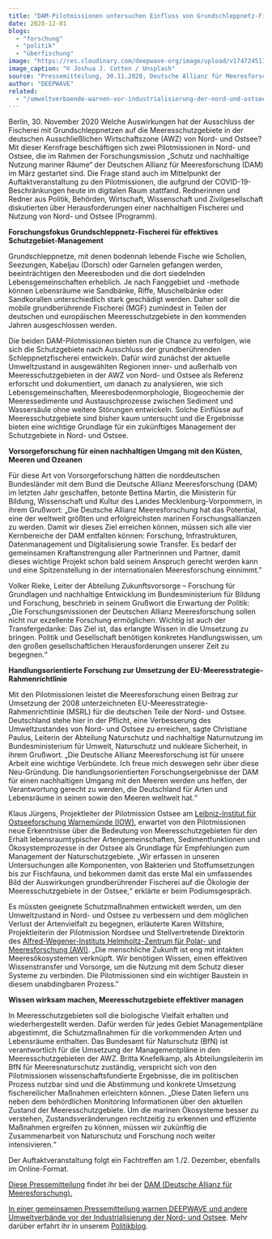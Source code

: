 ```yaml
---
title: "DAM-Pilotmissionen untersuchen Einfluss von Grundschleppnetz-Fischerei auf Meeresschutzgebiete in Nord- und Ostsee"
date: 2020-12-01
blogs: 
  - "forschung"
  - "politik"
  - "überfischung"
image: "https://res.cloudinary.com/deepwave-org/image/upload/v1747245117/deepwave.org/joshua-j-cotten-b5RSev8qwU-unsplash-scaled.jpg"
image_caption: "© Joshua J. Cotten / Unsplash"
source: "Pressemitteilung, 30.11.2020, Deutsche Allianz für Meeresforschung"
author: "DEEPWAVE"
related: 
  - "/umweltverbaende-warnen-vor-industrialisierung-der-nord-und-ostsee/"
---
```


Berlin, 30. November 2020 Welche Auswirkungen hat der Ausschluss der Fischerei mit Grundschleppnetzen auf die Meeresschutzgebiete in der deutschen Ausschließlichen Wirtschaftszone (AWZ) von Nord- und Ostsee? Mit dieser Kernfrage beschäftigen sich zwei Pilotmissionen in Nord- und Ostsee, die im Rahmen der Forschungsmission „Schutz und nachhaltige Nutzung mariner Räume“ der Deutschen Allianz für Meeresforschung (DAM) im März gestartet sind. Die Frage stand auch im Mittelpunkt der Auftaktveranstaltung zu den Pilotmissionen, die aufgrund der COVID-19-Beschränkungen heute im digitalen Raum stattfand. Rednerinnen und Redner aus Politik, Behörden, Wirtschaft, Wissenschaft und Zivilgesellschaft diskutierten über Herausforderungen einer nachhaltigen Fischerei und Nutzung von Nord- und Ostsee (Programm).

**Forschungsfokus Grundschleppnetz-Fischerei für effektives Schutzgebiet-Management**

Grundschleppnetze, mit denen bodennah lebende Fische wie Schollen, Seezungen, Kabeljau (Dorsch) oder Garnelen gefangen werden, beeinträchtigen den Meeresboden und die dort siedelnden Lebensgemeinschaften erheblich. Je nach Fanggebiet und -methode können Lebensräume wie Sandbänke, Riffe, Muschelbänke oder Sandkorallen unterschiedlich stark geschädigt werden. Daher soll die mobile grundberührende Fischerei (MGF) zumindest in Teilen der deutschen und europäischen Meeresschutzgebiete in den kommenden Jahren ausgeschlossen werden.

Die beiden DAM-Pilotmissionen bieten nun die Chance zu verfolgen, wie sich die Schutzgebiete nach Ausschluss der grundberührenden Schleppnetzfischerei entwickeln. Dafür wird zunächst der aktuelle Umweltzustand in ausgewählten Regionen inner- und außerhalb von Meeresschutzgebieten in der AWZ von Nord- und Ostsee als Referenz erforscht und dokumentiert, um danach zu analysieren, wie sich Lebensgemeinschaften, Meeresbodenmorphologie, Biogeochemie der Meeressedimente und Austauschprozesse zwischen Sediment und Wassersäule ohne weitere Störungen entwickeln. Solche Einflüsse auf Meeresschutzgebiete sind bisher kaum untersucht und die Ergebnisse bieten eine wichtige Grundlage für ein zukünftiges Management der Schutzgebiete in Nord- und Ostsee.

**Vorsorgeforschung für einen nachhaltigen Umgang mit den Küsten, Meeren und Ozeanen**

Für diese Art von Vorsorgeforschung hätten die norddeutschen Bundesländer mit dem Bund die Deutsche Allianz Meeresforschung (DAM) im letzten Jahr geschaffen, betonte Bettina Martin, die Ministerin für Bildung, Wissenschaft und Kultur des Landes Mecklenburg-Vorpommern, in ihrem Grußwort: „Die Deutsche Allianz Meeresforschung hat das Potential, eine der weltweit größten und erfolgreichsten marinen Forschungsallianzen zu werden. Damit wir dieses Ziel erreichen können, müssen sich alle vier Kernbereiche der DAM entfalten können: Forschung, Infrastrukturen, Datenmanagement und Digitalisierung sowie Transfer. Es bedarf der gemeinsamen Kraftanstrengung aller Partnerinnen und Partner, damit dieses wichtige Projekt schon bald seinem Anspruch gerecht werden kann und eine Spitzenstellung in der internationalen Meeresforschung einnimmt.”

Volker Rieke, Leiter der Abteilung Zukunftsvorsorge – Forschung für Grundlagen und nachhaltige Entwicklung im Bundesministerium für Bildung und Forschung, beschrieb in seinem Grußwort die Erwartung der Politik: „Die Forschungsmissionen der Deutschen Allianz Meeresforschung sollen nicht nur exzellente Forschung ermöglichen. Wichtig ist auch der Transfergedanke: Das Ziel ist, das erlangte Wissen in die Umsetzung zu bringen. Politik und Gesellschaft benötigen konkretes Handlungswissen, um den großen gesellschaftlichen Herausforderungen unserer Zeit zu begegnen.“ 

**Handlungsorientierte Forschung zur Umsetzung der EU-Meeresstrategie-Rahmenrichtlinie**

Mit den Pilotmissionen leistet die Meeresforschung einen Beitrag zur Umsetzung der 2008 unterzeichneten EU-Meeresstrategie-Rahmenrichtlinie (MSRL) für die deutschen Teile der Nord- und Ostsee. Deutschland stehe hier in der Pflicht, eine Verbesserung des Umweltzustandes von Nord- und Ostsee zu erreichen, sagte Christiane Paulus, Leiterin der Abteilung Naturschutz und nachhaltige Naturnutzung im Bundesministerium für Umwelt, Naturschutz und nukleare Sicherheit, in ihrem Grußwort. „Die Deutsche Allianz Meeresforschung ist für unsere Arbeit eine wichtige Verbündete. Ich freue mich deswegen sehr über diese Neu-Gründung. Die handlungsorientierten Forschungsergebnisse der DAM für einen nachhaltigen Umgang mit den Meeren werden uns helfen, der Verantwortung gerecht zu werden, die Deutschland für Arten und Lebensräume in seinen sowie den Meeren weltweit hat.“

Klaus Jürgens, Projektleiter der Pilotmission Ostsee am [Leibniz-Institut für Ostseeforschung Warnemünde (IOW)](http://www.io-warnemuende.de/), erwartet von den Pilotmissionen neue Erkenntnisse über die Bedeutung von Meeresschutzgebieten für den Erhalt lebensraumtypischer Artengemeinschaften, Sedimentfunktionen und Ökosystemprozesse in der Ostsee als Grundlage für Empfehlungen zum Management der Naturschutzgebiete. „Wir erfassen in unseren Untersuchungen alle Komponenten, von Bakterien und Stoffumsetzungen bis zur Fischfauna, und bekommen damit das erste Mal ein umfassendes Bild der Auswirkungen grundberührender Fischerei auf die Ökologie der Meeresschutzgebiete in der Ostsee,“ erklärte er beim Podiumsgespräch.

Es müssten geeignete Schutzmaßnahmen entwickelt werden, um den Umweltzustand in Nord- und Ostsee zu verbessern und dem möglichen Verlust der Artenvielfalt zu begegnen, erläuterte Karen Wiltshire, Projektleiterin der Pilotmission Nordsee und Stellvertretende Direktorin des [Alfred-Wegener-Instituts Helmholtz-Zentrum für Polar- und Meeresforschung (AWI)](https://www.awi.de/). „Die menschliche Zukunft ist eng mit intakten Meeresökosystemen verknüpft. Wir benötigen Wissen, einen effektiven Wissenstransfer und Vorsorge, um die Nutzung mit dem Schutz dieser Systeme zu verbinden. Die Pilotmissionen sind ein wichtiger Baustein in diesem unabdingbaren Prozess.”

**Wissen wirksam machen, Meeresschutzgebiete effektiver managen**

In Meeresschutzgebieten soll die biologische Vielfalt erhalten und wiederhergestellt werden. Dafür werden für jedes Gebiet Managementpläne abgestimmt, die Schutzmaßnahmen für die vorkommenden Arten und Lebensräume enthalten. Das Bundesamt für Naturschutz (BfN) ist verantwortlich für die Umsetzung der Managementpläne in den Meeresschutzgebieten der AWZ. Britta Knefelkamp, als Abteilungsleiterin im BfN für Meeresnaturschutz zuständig, verspricht sich von den Pilotmissionen wissenschaftsfundierte Ergebnisse, die im politischen Prozess nutzbar sind und die Abstimmung und konkrete Umsetzung fischereilicher Maßnahmen erleichtern können. „Diese Daten liefern uns neben dem behördlichen Monitoring Informationen über den aktuellen Zustand der Meeresschutzgebiete. Um die marinen Ökosysteme besser zu verstehen, Zustandsveränderungen rechtzeitig zu erkennen und effiziente Maßnahmen ergreifen zu können, müssen wir zukünftig die Zusammenarbeit von Naturschutz und Forschung noch weiter intensivieren.“

Der Auftaktveranstaltung folgt ein Fachtreffen am 1./2. Dezember, ebenfalls im Online-Format.

[Diese Pressemitteilung](https://www.allianz-meeresforschung.de/news/dam-pilotmissionen-zum-einfluss-von-grundschleppnetz-fischerei/) findet ihr bei der [DAM (Deutsche Allianz für Meeresforschung).](https://www.allianz-meeresforschung.de/)

[In einer gemeinsamen Pressemitteilung warnen DEEPWAVE und andere Umweltverbände vor der Industrialisierung der Nord- und Ostsee](https://www.deepwave.org/umweltverbaende-warnen-vor-industrialisierung-der-nord-und-ostsee/). Mehr darüber erfahrt ihr in unserem [Politikblog](https://www.deepwave.org/blogs/politik/).
